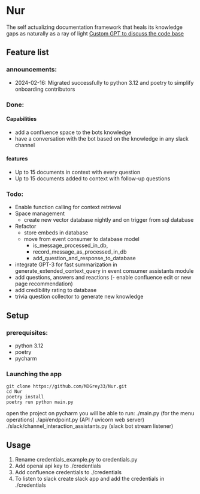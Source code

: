 # Nur
The self actualizing documentation framework that heals its knowledge gaps as naturally as a ray of light
[Custom GPT to discuss the code base](https://chat.openai.com/g/g-zKBLXtfrD-shams-nur)
## Feature list
### announcements:
- 2024-02-16: Migrated successfully to python 3.12 and poetry to simplify onboarding contributors
### Done:
#### Capabilities
- add a confluence space to the bots knowledge
- have a conversation with the bot based on the knowledge in any slack channel
#### features
- Up to 15 documents in context with every question
- Up to 15 documents added to context with follow-up questions

### Todo:
- Enable function calling for context retrieval
- Space management
  - create new vector database nightly and on trigger from sql database
- Refactor
  - store embeds in database
  - move from event consumer to database model
    - is_message_processed_in_db, 
    - record_message_as_processed_in_db 
    - add_question_and_response_to_database
- integrate GPT-3 for fast summarization in generate_extended_context_query in event consumer assistants module
- add questions, answers and reactions (- enable confluence edit or new page recommendation)
- add credibility rating to database 
- trivia question collector to generate new knowledge



## Setup
### prerequisites:
- python 3.12
- poetry
- pycharm
### Launching the app

````
git clone https://github.com/MDGrey33/Nur.git
cd Nur
poetry install
poetry run python main.py
````
open the project on pycharm you will be able to run:
./main.py (for the menu operations)
./api/endpoint.py (API / uvicorn web server)
./slack/channel_interaction_assistants.py (slack bot stream listener)

## Usage
1. Rename credentials_example.py to credentials.py
2. Add openai api key to ./credentials
2. Add confluence credentials to ./credentials
3. To listen to slack create slack app and add the credentials in ./credentials
